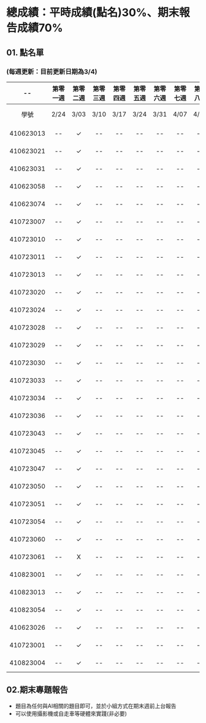 # 總成績：平時成績(點名)30%、期末報告成績70%

## 01. 點名單
### (每週更新：目前更新日期為**3/4**)

| -- | 第零一週 | 第零二週 | 第零三週 | 第零四週 | 第零五週 | 第零六週 | 第零七週 | 第零八週 | 第零九週 | 第零十週 | 第十一週 | 第十二週 | 第十三週 | 第十四週 | 第十五週 | 第十六週 | 第十七週 | -- | 
| :----: | :----: | :----: | :----: | :----: | :----: | :----: | :----: | :----: | :----: | :----: | :----: | :----: | :----: | :----: | :----: | :----: | :----: | :----: | 
| 學號 | 2/24 | 3/03 | 3/10 | 3/17 | 3/24 | 3/31 | 4/07 | 4/14 | 4/21 | 4/28 | 5/05 | 5/12 | 5/19 | 5/26 | 6/02 | 6/09 | 6/16	| 總計 | 
| 410623013	| --	| ✓	| -- | -- | -- | -- | -- | -- | -- | -- | -- | -- | -- | -- | -- | -- | -- | -- |														
| 410623021	| --	| ✓	| -- | -- | -- | -- | -- | -- | -- | -- | -- | -- | -- | -- | -- | -- | -- | -- |															
| 410623031	| --	| ✓	| -- | -- | -- | -- | -- | -- | -- | -- | -- | -- | -- | -- | -- | -- | -- | -- |	
| 410623058	| --	| ✓	| -- | -- | -- | -- | -- | -- | -- | -- | -- | -- | -- | -- | -- | -- | -- | -- |	
| 410623074	| --	| ✓	| -- | -- | -- | -- | -- | -- | -- | -- | -- | -- | -- | -- | -- | -- | -- | -- |	
| 410723007	| --	| ✓	| -- | -- | -- | -- | -- | -- | -- | -- | -- | -- | -- | -- | -- | -- | -- | -- |	
| 410723010	| --	| ✓	| -- | -- | -- | -- | -- | -- | -- | -- | -- | -- | -- | -- | -- | -- | -- | -- |	
| 410723011	| --	| ✓	| -- | -- | -- | -- | -- | -- | -- | -- | -- | -- | -- | -- | -- | -- | -- | -- |	
| 410723013	| --	| ✓	| -- | -- | -- | -- | -- | -- | -- | -- | -- | -- | -- | -- | -- | -- | -- | -- |	
| 410723020	| --	| ✓	| -- | -- | -- | -- | -- | -- | -- | -- | -- | -- | -- | -- | -- | -- | -- | -- |	
| 410723024	| --	| ✓	| -- | -- | -- | -- | -- | -- | -- | -- | -- | -- | -- | -- | -- | -- | -- | -- |	
| 410723028	| --	| ✓	| -- | -- | -- | -- | -- | -- | -- | -- | -- | -- | -- | -- | -- | -- | -- | -- |	
| 410723029	| --	| ✓	| -- | -- | -- | -- | -- | -- | -- | -- | -- | -- | -- | -- | -- | -- | -- | -- |	
| 410723030	| --	| ✓	| -- | -- | -- | -- | -- | -- | -- | -- | -- | -- | -- | -- | -- | -- | -- | -- |	
| 410723033	| --	| ✓	| -- | -- | -- | -- | -- | -- | -- | -- | -- | -- | -- | -- | -- | -- | -- | -- |	
| 410723034	| --	| ✓	| -- | -- | -- | -- | -- | -- | -- | -- | -- | -- | -- | -- | -- | -- | -- | -- |	
| 410723036	| --	| ✓	| -- | -- | -- | -- | -- | -- | -- | -- | -- | -- | -- | -- | -- | -- | -- | -- |	
| 410723043	| --	| ✓	| -- | -- | -- | -- | -- | -- | -- | -- | -- | -- | -- | -- | -- | -- | -- | -- |	
| 410723045	| --	| ✓	| -- | -- | -- | -- | -- | -- | -- | -- | -- | -- | -- | -- | -- | -- | -- | -- |	
| 410723047	| --	| ✓	| -- | -- | -- | -- | -- | -- | -- | -- | -- | -- | -- | -- | -- | -- | -- | -- |	
| 410723050	| --	| ✓	| -- | -- | -- | -- | -- | -- | -- | -- | -- | -- | -- | -- | -- | -- | -- | -- |	
| 410723051	| --	| ✓	| -- | -- | -- | -- | -- | -- | -- | -- | -- | -- | -- | -- | -- | -- | -- | -- |	
| 410723054	| --	| ✓	| -- | -- | -- | -- | -- | -- | -- | -- | -- | -- | -- | -- | -- | -- | -- | -- |	
| 410723060	| --	| ✓	| -- | -- | -- | -- | -- | -- | -- | -- | -- | -- | -- | -- | -- | -- | -- | -- |	
| 410723061	| --	| X	| -- | -- | -- | -- | -- | -- | -- | -- | -- | -- | -- | -- | -- | -- | -- | -- |	
| 410823001	| --	| ✓	| -- | -- | -- | -- | -- | -- | -- | -- | -- | -- | -- | -- | -- | -- | -- | -- |																
| 410823013	| --	| ✓	| -- | -- | -- | -- | -- | -- | -- | -- | -- | -- | -- | -- | -- | -- | -- | -- |																
| 410823054	| --	| ✓	| -- | -- | -- | -- | -- | -- | -- | -- | -- | -- | -- | -- | -- | -- | -- | -- |																
| 410623026	| --	| ✓	| -- | -- | -- | -- | -- | -- | -- | -- | -- | -- | -- | -- | -- | -- | -- | -- |																
| 410723001	| --	| ✓	| -- | -- | -- | -- | -- | -- | -- | -- | -- | -- | -- | -- | -- | -- | -- | -- |																
| 410823004	| --	| ✓	| -- | -- | -- | -- | -- | -- | -- | -- | -- | -- | -- | -- | -- | -- | -- | -- |	

## 02.期末專題報告
* 題目為任何與AI相關的題目即可，並於小組方式在期末週前上台報告
* 可以使用攝影機或自走車等硬體來實踐(非必要)
